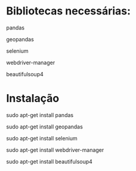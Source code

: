 # Bibliotecas necessárias:

pandas

geopandas

selenium

webdriver-manager

beautifulsoup4

# Instalação

sudo apt-get install pandas

sudo apt-get install geopandas

sudo apt-get install selenium

sudo apt-get install webdriver-manager

sudo apt-get install beautifulsoup4
